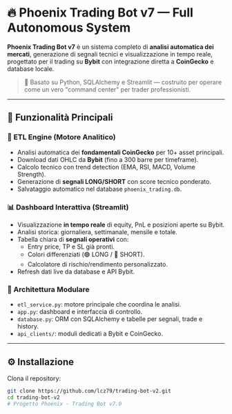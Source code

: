 # 🔥 Phoenix Trading Bot v7 — Full Autonomous System

**Phoenix Trading Bot v7** è un sistema completo di **analisi automatica dei mercati**, generazione di segnali tecnici e visualizzazione in tempo reale, progettato per il trading su **Bybit** con integrazione diretta a **CoinGecko** e database locale.

> 🧠 Basato su Python, SQLAlchemy e Streamlit — costruito per operare come un vero "command center" per trader professionisti.

---

## 🚀 Funzionalità Principali

### 🧩 ETL Engine (Motore Analitico)
- Analisi automatica dei **fondamentali CoinGecko** per 10+ asset principali.  
- Download dati OHLC da **Bybit** (fino a 300 barre per timeframe).  
- Calcolo tecnico con trend detection (EMA, RSI, MACD, Volume Strength).  
- Generazione di **segnali LONG/SHORT** con score tecnico ponderato.  
- Salvataggio automatico nel database `phoenix_trading.db`.

### 📊 Dashboard Interattiva (Streamlit)
- Visualizzazione **in tempo reale** di equity, PnL e posizioni aperte su Bybit.  
- Analisi storica: giornaliera, settimanale, mensile e totale.  
- Tabella chiara di **segnali operativi** con:
  - Entry price, TP e SL già pronti.
  - Colori differenziati (🟢 LONG / 🔴 SHORT).
  - Calcolatore di rischio/rendimento personalizzato.
- Refresh dati live da database e API Bybit.

### 🧠 Architettura Modulare
- `etl_service.py`: motore principale che coordina le analisi.  
- `app.py`: dashboard e interfaccia di controllo.  
- `database.py`: ORM con SQLAlchemy e tabelle per segnali, trade e history.  
- `api_clients/`: moduli dedicati a Bybit e CoinGecko.  

---

## ⚙️ Installazione

Clona il repository:
```bash
git clone https://github.com/lcz79/trading-bot-v2.git
cd trading-bot-v2
# Progetto Phoenix - Trading Bot v7.0
